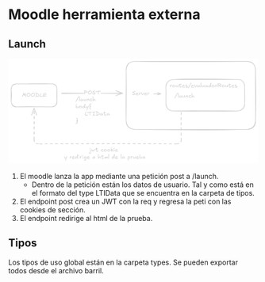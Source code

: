 # Moodle herramienta externa

## Launch

![diagrama de lanzamiento de la prueba.](image.png)

1. El moodle lanza la app mediante una petición post a /launch. 
    - Dentro de la petición están los datos de usuario. Tal y como está en el formato del type LTIData que se encuentra en la carpeta de tipos.
2. El endpoint post crea un JWT con la req y regresa la peti con las cookies de sección.
3. El endpoint redirige al html de la prueba. 

## Tipos

Los tipos de uso global están en la carpeta types. Se pueden exportar todos desde el archivo barril.

